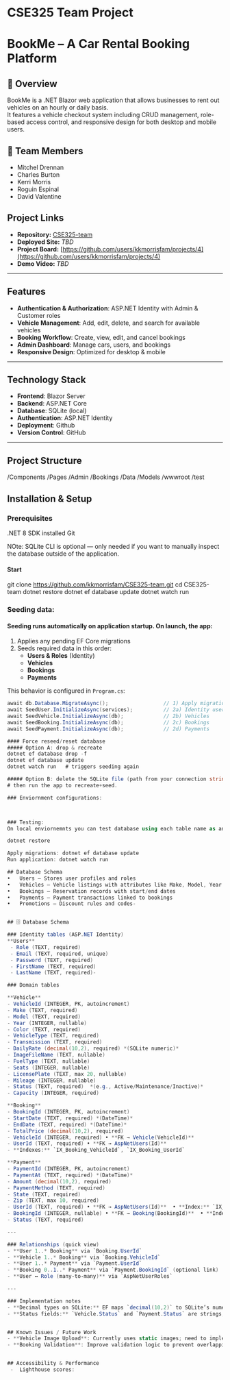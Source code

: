 # CSE325 Team Project 

# BookMe – A Car Rental Booking Platform

## 📌 Overview
BookMe is a .NET Blazor web application that allows businesses to rent out vehicles on an hourly or daily basis.  
It features a vehicle checkout system including CRUD management, role-based access control, and responsive design for both desktop and mobile users.


## 👥 Team Members
- Mitchel Drennan
- Charles Burton
- Kerri Morris
- Roguin Espinal
- David Valentine

## Project Links
- **Repository:** [CSE325-team](https://github.com/kkmorrisfam/CSE325-team)
- **Deployed Site:** _TBD_
- **Project Board:** [https://github.com/users/kkmorrisfam/projects/4](https://github.com/users/kkmorrisfam/projects/4)
- **Demo Video:** _TBD_

---

## Features
- **Authentication & Authorization**: ASP.NET Identity with Admin & Customer roles
- **Vehicle Management**: Add, edit, delete, and search for available vehicles
- **Booking Workflow**: Create, view, edit, and cancel bookings
- **Admin Dashboard**: Manage cars, users, and bookings
- **Responsive Design**: Optimized for desktop & mobile

---

## Technology Stack
- **Frontend**: Blazor Server
- **Backend**: ASP.NET Core
- **Database**: SQLite (local)
- **Authentication**: ASP.NET Identity
- **Deployment**: Github
- **Version Control**: GitHub

---

## Project Structure
/Components
/Pages
/Admin
/Bookings
/Data
/Models
/wwwroot
/test

## Installation & Setup
### Prerequisites
.NET 8 SDK installed
Git

NOte: SQLite CLI is optional — only needed if you want to manually inspect the database outside of the application.

#### Start
git clone https://github.com/kkmorrisfam/CSE325-team.git
cd CSE325-team
dotnet restore
dotnet ef database update
dotnet watch run

### Seeding data:

#### Seeding runs **automatically on application startup**. On launch, the app:

1) Applies any pending EF Core migrations  
2) Seeds required data in this order:
   - **Users & Roles** (Identity)  
   - **Vehicles**  
   - **Bookings**  
   - **Payments**

This behavior is configured in `Program.cs`:
```csharp
await db.Database.MigrateAsync();                  // 1) Apply migrations
await SeedUser.InitializeAsync(services);          // 2a) Identity users/roles
await SeedVehicle.InitializeAsync(db);             // 2b) Vehicles
await SeedBooking.InitializeAsync(db);             // 2c) Bookings
await SeedPayment.InitializeAsync(db);             // 2d) Payments

#### Force reseed/reset database
##### Option A: drop & recreate
dotnet ef database drop -f
dotnet ef database update
dotnet watch run   # triggers seeding again

##### Option B: delete the SQLite file (path from your connection string),
# then run the app to recreate+seed.

### Enviornment configurations:



### Testing:
On local enviornemnts you can test database using each table name as an endpoint and if desired a specific /:id

dotnet restore

Apply migrations: dotnet ef database update
Run application: dotnet watch run

## Database Schema
•	Users – Stores user profiles and roles
•	Vehicles – Vehicle listings with attributes like Make, Model, Year
•	Bookings – Reservation records with start/end dates
•	Payments – Payment transactions linked to bookings
•	Promotions – Discount rules and codes- 


## 🗄 Database Schema

### Identity tables (ASP.NET Identity)
**Users**
 - Role (TEXT, required) 
 - Email (TEXT, required, unique)
 - Password (TEXT, required)
 - FirstName (TEXT, required)
 - LastName (TEXT, required)-

### Domain tables

**Vehicle**
- VehicleId (INTEGER, PK, autoincrement)
- Make (TEXT, required)
- Model (TEXT, required)
- Year (INTEGER, nullable)
- Color (TEXT, required)
- VehicleType (TEXT, required)
- Transmission (TEXT, required)
- DailyRate (decimal(10,2), required) *(SQLite numeric)*
- ImageFileName (TEXT, nullable)
- FuelType (TEXT, nullable)
- Seats (INTEGER, nullable)
- LicensePlate (TEXT, max 20, nullable)
- Mileage (INTEGER, nullable)
- Status (TEXT, required)  *(e.g., Active/Maintenance/Inactive)*
- Capacity (INTEGER, required)

**Booking**
- BookingId (INTEGER, PK, autoincrement)
- StartDate (TEXT, required) *(DateTime)*
- EndDate (TEXT, required) *(DateTime)*
- TotalPrice (decimal(10,2), required)
- VehicleId (INTEGER, required) • **FK → Vehicle(VehicleId)**
- UserId (TEXT, required) • **FK → AspNetUsers(Id)**
- **Indexes:** `IX_Booking_VehicleId`, `IX_Booking_UserId`

**Payment**
- PaymentId (INTEGER, PK, autoincrement)
- PaymentAt (TEXT, required) *(DateTime)*
- Amount (decimal(10,2), required)
- PaymentMethod (TEXT, required)
- State (TEXT, required)
- Zip (TEXT, max 10, required)
- UserId (TEXT, required) • **FK → AspNetUsers(Id)**  • **Index:** `IX_Payment_UserId`
- BookingId (INTEGER, nullable) • **FK → Booking(BookingId)**  • **Index:** `IX_Payment_BookingId`
- Status (TEXT, required)

---

### Relationships (quick view)
- **User 1..* Booking** via `Booking.UserId`
- **Vehicle 1..* Booking** via `Booking.VehicleId`
- **User 1..* Payment** via `Payment.UserId`
- **Booking 0..1..* Payment** via `Payment.BookingId` (optional link)
- **User ↔ Role (many‑to‑many)** via `AspNetUserRoles`

---

### Implementation notes
- **Decimal types on SQLite:** EF maps `decimal(10,2)` to SQLite’s numeric affinity. Price/amount rounding handled in code.
- **Status fields:** `Vehicle.Status` and `Payment.Status` are strings; if you plan enums, add conversions or constraints in the model.


## Known Issues / Future Work
- **Vehicle Image Upload**: Currently uses static images; need to implement file upload feature.
- **Booking Validation**: Improve validation logic to prevent overlapping bookings.


## Accessibility & Performance
 -	Lighthouse scores:
